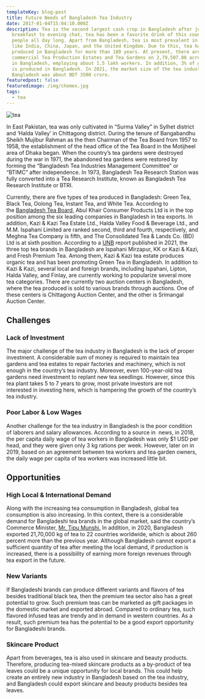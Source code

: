 ```yaml
---
templateKey: blog-post
title: Future Needs of Bangladesh Tea Industry
date: 2017-01-04T15:04:10.000Z
description: Tea is the second largest cash crop in Bangladesh after jute. From
  breakfast to evening chat, tea has been a favorite drink of this country’s
  people all day long. Apart from Bangladesh, tea is most prevalent in countries
  like India, China, Japan, and the United Kingdom. Due to this, tea has been
  produced in Bangladesh for more than 180 years. At present, there are 167
  commercial Tea Production Estates and Tea Gardens on 2,79,507.88 acres of land
  in Bangladesh, employing about 1.5 lakh workers. In addition, 3% of global tea
  is produced in Bangladesh. In 2021, the market size of the tea industry in
  Bangladesh was about BDT 3500 crore.
featuredpost: false
featuredimage: /img/chemex.jpg
tags:
  - tea
---
```

![tea](/img/chemex.jpg)

In East Pakistan, tea was only cultivated in “Surma Valley” in Sylhet district and ‘Halda Valley’ in Chittagong district. During the tenure of Bangabandhu Sheikh Mujibur Rahman as the then Chairman of the Tea Board from 1957 to 1958, the establishment of the head office of the Tea Board in the Motijheel area of ​​Dhaka began. When the country’s tea gardens were destroyed during the war in 1971, the abandoned tea gardens were restored by forming the “Bangladesh Tea Industries Management Committee” or “BTIMC” after independence. In 1973, Bangladesh Tea Research Station was fully converted into a Tea Research Institute, known as Bangladesh Tea Research Institute or BTRI.

Currently, there are five types of tea produced in Bangladesh: Green Tea, Black Tea, Oolong Tea, Instant Tea, and White Tea. According to the [Bangladesh Tea Board,](http://teaboard.portal.gov.bd/site/page/822c9bd2-bee2-44f6-8713-dc9e8344614b/-) Abul Khair Consumer Products Ltd is in the top position among the six leading companies in Bangladesh in tea exports. In addition, Kazi & Kazi Tea Estate Ltd., Halda Valley Food & Beverage Ltd., and M.M. Ispahani Limited are ranked second, third and fourth, respectively, and Meghna Tea Company is fifth, and The Consolidated Tea & Lands Co. (BD) Ltd is at sixth position. According to a [UNB](https://unb.com.bd/category/Business/best-tea-brands-in-bangladesh/64938) report published in 2021, the three top tea brands in Bangladesh are Ispahani Mirzapur, KK or Kazi & Kazi, and Fresh Premium Tea. Among them, Kazi & Kazi tea estate produces organic tea and has been promoting Green Tea in Bangladesh. In addition to Kazi & Kazi, several local and foreign brands, including Ispahani, Lipton, Halda Valley, and Finlay, are currently working to popularize several more tea categories. There are currently two auction centers in Bangladesh, where the tea produced is sold to various brands through auctions. One of these centers is Chittagong Auction Center, and the other is Srimangal Auction Center.

## Challenges

### Lack of Investment

The major challenge of the tea industry in Bangladesh is the lack of proper investment. A considerable sum of money is required to maintain tea gardens and tea estates to repair factories and machinery, which is not enough in the country’s tea industry. Moreover, even 100-year-old tea gardens need investment to replant new tea seedlings. However, since this tea plant takes 5 to 7 years to grow, most private investors are not interested in investing here, which is hampering the growth of the country’s tea industry.

### Poor Labor & Low Wages 

Another challenge for the tea industry in Bangladesh is the poor condition of laborers and salary allowances. According to a source in  news, in 2018, the per capita daily wage of tea workers in Bangladesh was only $1 USD per head, and they were given only 3 kg rations per week. However, later on in 2019, based on an agreement between tea workers and tea garden owners, the daily wage per capita of tea workers was increased little bit.



## Opportunities

### High Local & International Demand

Along with the increasing tea consumption in Bangladesh, global tea consumption is also increasing. In this context, there is a considerable demand for Bangladeshi tea brands in the global market, said the country’s Commerce Minister, [Mr. Tipu Munshi.](https://thefinancialexpress.com.bd/trade/increase-tea-export-after-meeting-domestic-demand-commerce-minister-1598191855) In addition, in 2020, Bangladesh exported 21,70,000 kg of tea to 22 countries worldwide, which is about 260 percent more than the previous year. Although Bangladesh cannot export a sufficient quantity of tea after meeting the local demand, if production is increased, there is a possibility of earning more foreign revenues through tea export in the future.

### New Variants

If Bangladeshi brands can produce different variants and flavors of tea besides traditional black tea, then the premium tea sector also has a great potential to grow. Such premium teas can be marketed as gift packages in the domestic market and exported abroad. Compared to ordinary tea, such flavored infused teas are trendy and in demand in western countries. As a result, such premium tea has the potential to be a good export opportunity for Bangladeshi brands.

### Skincare Product 

Apart from beverages, tea is also used in skincare and beauty products. Therefore, producing tea-mixed skincare products as a by-product of tea leaves could be a unique opportunity for local brands. This could help create an entirely new industry in Bangladesh based on the tea industry, and Bangladesh could export skincare and beauty products besides tea leaves.